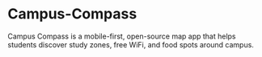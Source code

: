 # Campus-Compass
Campus Compass is a mobile-first, open-source map app that helps students discover study zones, free WiFi, and food spots around campus.
